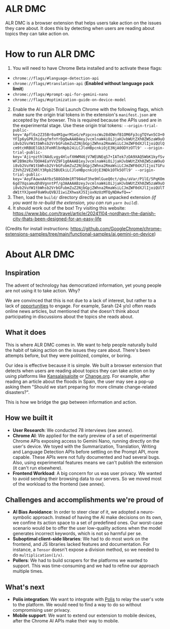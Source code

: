 # ALR DMC
ALR DMC is a browser extension that helps users take action on the issues they care about. It does this by detecting when users are reading about topics they can take action on.

# How to run ALR DMC
1. You will need to have Chrome Beta installed and to activate these flags:
- `chrome://flags/#language-detection-api`
- `chrome://flags/#translation-api` (**Enabled without language pack limit**)
- `chrome://flags/#prompt-api-for-gemini-nano`
- `chrome://flags/#optimization-guide-on-device-model`
2. Enable the AI Origin Trial Launch Chrome with the following flags, which make sure the origin trial tokens in the extension's `manifest.json` are accepted by the browser. This is required because the APIs used are in the experimental stage.
Use these origin trial tokens: `--origin-trial-public-key='Apfl6x2Z35Br0a4M1gwrM1eG/ePzpcnscWu28dOWnfB1OM6Fp3cgTQYwn5CO+0YFIp6yGPRJhidxgfmfnYrDgQwAAAB4eyJvcmlnaW4iOiJjaHJvbWUtZXh0ZW5zaW9uOi8vb2VuYW1tbWhsb2VrbGFubmZuZ2NjbGpjZWhna2RmaWsiLCJmZWF0dXJlIjoiQUlQcm9tcHRBUElGb3JFeHRlbnNpb24iLCJleHBpcnkiOjE3NjA0ODYzOTl9' --origin-trial-public-key='Aji+pzthlNAdLvgy4HlufXHWM46jV7WEUNEqS7+IATek7zDA9XAQ5WbK1kyfSvWF2B9mzRx7DOH4EaYVVZ9F1g0AAAB1eyJvcmlnaW4iOiJjaHJvbWUtZXh0ZW5zaW9uOi8vb2VuYW1tbWhsb2VrbGFubmZuZ2NjbGpjZWhna2RmaWsiLCJmZWF0dXJlIjoiTGFuZ3VhZ2VEZXRlY3Rpb25BUEkiLCJleHBpcnkiOjE3NDk1OTk5OTl9' --origin-trial-public-key='AoyFAawxAAYbz588GOdm1RT984oF3he9HlGueQ0ct/qbu/aVar/P1lE/5PqKOm6gd7XqsamuQh8VgnntPf/g3AAAAABzeyJvcmlnaW4iOiJjaHJvbWUtZXh0ZW5zaW9uOi8vb2VuYW1tbWhsb2VrbGFubmZuZ2NjbGpjZWhna2RmaWsiLCJmZWF0dXJlIjoiQUlTdW1tYXJpemF0aW9uQVBJIiwiZXhwaXJ5IjoxNzUzMTQyNDAwfQ=='`
3. Then, load the `build/` directory directly as an unpacked extension _(if you want to re-build the extension, you can run `yarn build`)_.
4. It should work out of the box! Try visiting this website: https://www.bbc.com/travel/article/20241104-nordhavn-the-danish-city-thats-been-designed-for-an-easy-life

(Credits for install instructions: https://github.com/GoogleChrome/chrome-extensions-samples/tree/main/functional-samples/ai.gemini-on-device)

# About ALR DMC
## Inspiration
The advent of technology has democratized information, yet young people are not using it to take action. Why?

We are convinced that this is not due to a lack of interest, but rather to a lack of [opportunities](https://doi.org/10.1017/gov.2023.16) to engage. For example, Sarah (24 y/o) often reads online news articles, but mentioned that she doesn't think about participating in discussions about the topics she reads about.

## What it does
This is where ALR DMC comes in. We want to help people naturally build the habit of taking action on the issues they care about. There's been attempts before, but they were politized, complex, or boring.

Our idea is effective because it is simple. We built a browser extension that detects when users are reading about topics they can take action on by using platforms like [Kansalaisaloite](https://www.kansalaisaloite.fi/fi) or [Change.org](https://www.change.org/). For example, after reading an article about the floods in Spain, the user may see a pop-up asking them "Should we start preparing for more climate change-related disasters?".

This is how we bridge the gap between information and action.

## How we built it
- **User Research**: We conducted 78 interviews (see annex).
- **Chrome AI**: We applied for the early preview of a set of experimental Chrome APIs exposing access to Gemini Nano, running directly on the user's device. We toyed with the Summarization, Translation, Writing and Language Detection APIs before settling on the Prompt API, more capable. These APIs were not fully documented and had several bugs. Also, using experimental features means we can't publish the extension (it can't run elsewhere).
- **Frontend Workload**: A big concern for us was user privacy. We wanted to avoid sending their browsing data to our servers. So we moved most of the workload to the frontend (see annex).

## Challenges and accomplishments we're proud of
- **AI Bias Avoidance**: In order to steer clear of it, we adopted a neuro-symbolic approach. Instead of having the AI make decisions on its own, we confine its action space to a set of predefined ones. Our worst-case scenario would be to offer the user low-quality actions when the model generates incorrect keywords, which is not so harmful per se.
- **Suboptimal client-side libraries**: We had to do most work on the frontend, and JS libraries lacked features and documentation. For instance, a `Tensor` doesn't expose a division method, so we needed to do `multiplication(1/x)`.
- **Pollers**: We had to build scrapers for the platforms we wanted to support. This was time-consuming and we had to refine our approach multiple times.

## What's next
- **Polis integration**: We want to integrate with [Polis](https://pol.is/) to relay the user's vote to the platform. We would need to find a way to do so without compromising user privacy.
- **Mobile support**: We want to extend our extension to mobile devices, after the Chrome AI APIs make their way to mobile.
